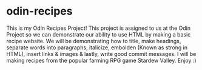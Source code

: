 # odin-recipes
This is my Odin Recipes Project! 
This project is assigned to us at the Odin Project so we can demonstrate our ability to use HTML by making a basic recipe website. We will be demonstrating how to title, make headings, separate words into paragraphs, italicize, embolden (Known as strong in HTML), insert links & images & lastly, write good commit messages. I will be making recipes from the popular farming RPG game Stardew Valley. Enjoy :)
